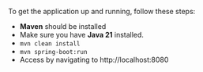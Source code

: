 To get the application up and running, follow these steps:

- **Maven** should be installed
- Make sure you have **Java 21** installed.
- `mvn clean install`
- `mvn spring-boot:run`
- Access by navigating to http://localhost:8080
